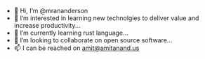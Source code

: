 - 👋 Hi, I’m @mrananderson
- 👀 I’m interested in learning new technolgies to deliver value and increase productivity...
- 🌱 I’m currently learning rust language...
- 💞️ I’m looking to collaborate on open source software...
- 📫 I can be reached on amit@amitanand.us

<!---
mrananderson/mrananderson is a ✨ special ✨ repository because its `README.md` (this file) appears on your GitHub profile.
You can click the Preview link to take a look at your changes.
--->
